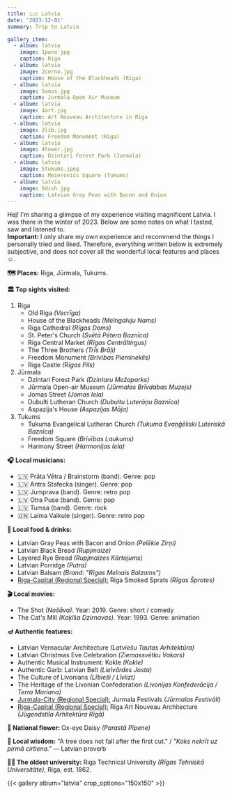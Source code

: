 ```yaml
---
title: 🇱🇻 Latvia 
date: '2023-12-01'
summary: Trip to Latvia

gallery_item:
  - album: latvia
    image: 1pano.jpg
    caption: Riga
  - album: latvia
    image: 2cerno.jpg
    caption: House of the Blackheads (Riga)
  - album: latvia
    image: 5xmus.jpg
    caption: Jurmala Open Air Museum
  - album: latvia
    image: 4art.jpg
    caption: Art Nouveau Architecture in Riga
  - album: latvia
    image: 3lib.jpg
    caption: Freedom Monument (Riga)
  - album: latvia
    image: 4tower.jpg
    caption: Dzintari Forest Park (Jurmala)
  - album: latvia
    image: 5tukums.jpeg
    caption: Meierovics Square (Tukums)
  - album: latvia
    image: 6dish.jpg
    caption: Latvian Gray Peas with Bacon and Onion
---
```

Hej! I'm sharing a glimpse of my experience visiting magnificent Latvia. I was there in the winter of 2023. Below are some notes on what I tasted, saw and listened to.<br>
<b>Important:</b> I only share my own experience and recommend the things I personally tried and liked. Therefore, everything written below is extremely subjective, and does not cover all the wonderful local features and places ☺️.

<b>🗺 Places:</b> Riga, Jūrmala, Tukums.<br>

<b>🏛 Top sights visited: </b>
1. Riga
    - Old Riga <i>(Vecrīga)</i>
    - House of the Blackheads <i>(Melngalvju Nams)</i>
    - Riga Cathedral <i>(Rīgas Doms)</i>
    - St. Peter's Church <i>(Svētā Pētera Baznīca)</i>
    - Riga Central Market <i>(Rīgas Centrāltirgus)</i>
    - The Three Brothers  <i>(Trīs Brāļi)</i> 
    - Freedom Monument <i>(Brīvības Piemineklis)</i>
    - Riga Castle <i>(Rīgas Pils)</i>
2. Jūrmala
    - Dzintari Forest Park <i>(Dzintaru Mežaparks)</i>
    - Jūrmala Open-air Museum <i>(Jūrmalas Brīvdabas Muzejs)</i>
    - Jomas Street <i>(Jomas Iela)</i>
    - Dubulti Lutheran Church <i>(Dubultu Luterāņu Baznīca)</i>
    - Aspazija's House <i>(Aspazijas Māja)</i>
3. Tukums
    - Tukuma Evangelical Lutheran Church <i>(Tukuma Evaņģēliski Luteriskā Baznīca)</i>
    - Freedom Square <i>(Brīvības Laukums)</i>
    - Harmony Street <i>(Harmonijas Iela)</i>


<b>🎧 Local musicians: </b>
- 🇱🇻 Prāta Vētra / Brainstorm (band). Genre: pop 
- 🇱🇻 Antra Stafecka (singer). Genre: pop
- 🇱🇻 Jumprava (band). Genre: retro pop
- 🇱🇻 Otra Puse (band). Genre: pop
- 🇱🇻 Tumsa (band). Genre: rock
- 🇺🇳 Laima Vaikule (singer). Genre: retro pop 


<b>🥘 Local food & drinks: </b>
- Latvian Gray Peas with Bacon and Onion <i>(Pelēkie Zirņi)</i>
- Latvian Black Bread <i>(Rupjmaize)</i>
- Layered Rye Bread <i>(Rupjmaizes Kārtojums)</i>
- Latvian Porridge <i>(Putra)</i>
- Latvian Balsam <i>(Brand: "Rīgas Melnais Balzams")</i>
- <u>Riga-Capital (Regional Special):</u> Riga Smoked Sprats <i>(Rīgas Šprotes)</i>

<b>🎬 Local movies:</b>
- The Shot <i>(Nošāva)</i>. Year: 2019. Genre: short / comedy
- The Cat's Mill <i>(Kaķīša Dzirnavas)</i>. Year: 1993. Genre: animation


<b>🪔 Authentic features:</b>
- Latvian Vernacular Architecture <i>(Latviešu Tautas Arhitektūra)</i> 
- Latvian Christmas Eve Celebration <i>(Ziemassvētku Vakars)</i> 
- Authentic Musical Instrument: Kokle <i>(Kokle)</i> 
- Authentic Garb: Latvian Belt <i>(Lielvārdes Josta)</i> 
- The Culture of Livonians <i>(Lībieši / Līvlizt)</i> 
- The Heritage of the Livonian Confederation <i>(Livonijas Konfederācija / Terra Mariana)</i>
- <u>Jurmala-City (Regional Special):</u> Jurmala Festivals <i>(Jūrmalas Festivāli)</i>
- <u>Riga-Capital (Regional Special):</u> Riga Art Nouveau Architecture <i>(Jūgendstila Arhitektūra Rīgā)</i>


<b>💐 National flower: </b> Ox-eye Daisy <i>(Parastā Pīpene)</i>


<b>🦉 Local wisdom:</b> "A tree does not fall after the first cut." / <i>"Koks nekrīt uz pirmā cirtiena."</i> — Latvian proverb


<b>👨‍🎓 The oldest university:</b> Riga Technical University <i>(Rīgas Tehniskā Universitāte)</i>, Riga, est. 1862. 


{{< gallery album="latvia" crop_options="150x150" >}}
   

